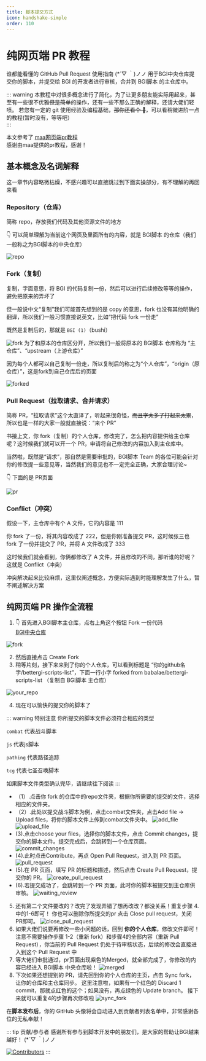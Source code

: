 ```yaml
---
title: 脚本提交方式
icon: handshake-simple
order: 110
---
```


# 纯网页端 PR 教程

谁都能看懂的 GitHub Pull Request 使用指南 (\*´▽ ｀)ノノ
用于BGI中央仓库提交你的脚本，并提交给 BGI 的开发者进行审核，合并到 BGI脚本 的主仓库中。

::: warning
本教程中对很多概念进行了简化，为了让更多朋友能实际用起来，甚至有一些很不优雅~~但是简单~~的操作，还有一些不那么正确的解释，还请大佬们轻喷。
若您有一定的 git 使用经验及编程基础，~~那你还看个 🔨~~，可以看稍微进阶一点的教程(暂时没有，等等吧）  
:::

本文参考了 [maa网页端pr教程](https://maa.plus/docs/zh-cn/develop/pr-tutorial.html)  
感谢由maa提供的pr教程，感谢！

## 基本概念及名词解释

这一章节内容略微枯燥，不感兴趣可以直接跳过到下面实操部分，有不理解的再回来看

### Repository（仓库）

简称 repo，存放我们代码及其他资源文件的地方

👇 可以简单理解为当前这个网页及里面所有的内容，就是 BGI脚本 的仓库（我们一般称之为BGI脚本的中央仓库）

![repo](assets/pr/img.png)

### Fork（复制）

复制，字面意思，将 BGI 的代码复制一份，然后可以进行后续修改等等的操作，避免把原来的弄坏了

但一般说中文“复制”我们可能首先想到的是 copy 的意思，fork 也没有其他明确的翻译，所以我们一般习惯直接说英文，比如“把代码 fork 一份走”

既然是复制后的，那就是 `BGI (1)`（bushi）

![fork](assets/pr/fork.png)
为了和原本的仓库区分开，所以我们一般将原本的 BGI脚本 仓库称为 “主仓库”、“upstream（上游仓库）”

因为每个人都可以自己复制一份走，所以复制后的称之为“个人仓库”，“origin（原仓库）”，这是fork到自己仓库后的页面

![forked](assets/pr/ifork.png)

### Pull Request（拉取请求、合并请求）

简称 PR，“拉取请求”这个太直译了，听起来很奇怪，~~而且字太多了打起来太累~~，所以也是一样的大家一般就直接说：“来个 PR”

书接上文，你 fork（复制）的个人仓库，修改完了，怎么把内容提供给主仓库呢？这时候我们就可以开一个 PR，申请将自己修改的内容加入到主仓库中。

当然啦，既然是“请求”，那自然是需要审批的，BGI脚本 Team 的各位可能会针对你的修改提一些意见等，当然我们的意见也不一定完全正确，大家合理讨论~

👇 下面的是 PR页面

![pr](assets/pr/pr1.png)

### Conflict（冲突）

假设一下，主仓库中有个 A 文件，它的内容是 111

你 fork 了一份，将其内容改成了 222，但是你刚准备提交 PR，这时候张三也 fork 了一份并提交了 PR，并将 A 文件改成了 333

这时候我们就会看到，你俩都修改了 A 文件，并且修改的不同，那听谁的好呢？这就是 Conflict（冲突）

冲突解决起来比较麻烦，这里仅阐述概念，方便实际遇到时能理解发生了什么，暂不阐述解决方案

## 纯网页端 PR 操作全流程

1. 👇 首先进入BGI脚本主仓库，点右上角这个按钮 Fork 一份代码  
   [BGI中央仓库](https://github.com/babalae/bettergi-scripts-list)

![fork](assets/pr/fork.png)

2. 然后直接点击 Create Fork  
3. 稍等片刻，接下来来到了你的个人仓库，可以看到标题是 “你的github名字/bettergi-scripts-list”，下面一行小字 forked from babalae/bettergi-scripts-list （复制自 BGI脚本 主仓库）

![your_repo](assets/pr/forkend.png)

4. 现在可以愉快的提交你的脚本了

::: warning 特别注意
你所提交的脚本文件必须符合相应的类型

`combat` 代表战斗脚本

`js` 代表js脚本

`pathing` 代表路径追踪

`tcg` 代表七圣召唤脚本

如果脚本文件类型确认完毕，请继续往下阅读
:::

* （1）.点击你 fork 的仓库中的repo文件夹，根据你所需要的提交的文件，选择相应的文件夹。
* （2）.此处以提交战斗脚本为例，点击combat文件夹，点击Add file -> Upload files，将你的脚本文件上传到combat文件夹中。
  ![add_file](assets/pr/add.png)
  ![upload_file](assets/pr/upload.png)
* (3).点击choose your files，选择你的脚本文件，点击 Commit changes，提交你的脚本文件。提交完成后，会跳转到一个仓库页面。
  ![commit_changes](assets/pr/choose.png)
* (4).此时点击Contribute，再点 Open Pull Request，进入到 PR 页面。
  ![pull_request](assets/pr/openpr.png)
* (5).在 PR 页面，填写 PR 的标题和描述，然后点击 Create Pull Request，提交你的 PR。
  ![create_pull_request](assets/pr/crteatepr.png)
* (6).若提交成功了，会跳转到一个 PR 页面，此时你的脚本被提交到主仓库供审核。
  ![waiting_review](assets/pr/gopr.png)

5. 还有第二个文件要改的？改完了发现弄错了想再改改？都没关系！重复步骤 4. 中的1-6即可！
   你也可以删除你所提交的pr
   点击 Close pull request，关闭 PR即可。
   ![close_pull_request](assets/pr/closepr.png)
6. 如果大佬们说要再修改一些小问题的话，回到 **你的个人仓库**，修改文件即可！
   注意不需要操作步骤 1-2（重新 fork）和步骤4的全部内容（重新 Pull Request），你当前的 Pull Request 仍处于待审核状态，后续的修改会直接进入到这个 Pull Request 中
7. 等大佬们审批通过，pr页面出现紫色的Merged，就全部完成了，你修改的内容已经进入 BGI脚本 中央仓库啦！
   ![merged](assets/pr/merged.png)
8. 下次如果还想提别的 PR，请先回到你的个人仓库的主页，点击 Sync fork，让你的仓库和主仓库同步。
   这里注意啦，如果有一个红色的 Discard 1 commit，那就点红色的这个；如果没有，再点绿色的 Update branch。
   接下来就可以重复4的步骤再次修改啦
   ![sync_fork](assets/pr/repr.png)
   
在**脚本发布后**，你的 GitHub 头像将会自动进入到贡献者列表名单中，非常感谢各位的无私奉献！

::: tip 贡献/参与者
感谢所有参与到脚本开发中的朋友们，是大家的帮助让BGI越来越好！ (\*´▽ ｀)ノノ

[![Contributors](https://contributors-img.web.app/image?repo=babalae/bettergi-scripts-list&max=100&columns=15)](https://github.com/babalae/bettergi-scripts-list/graphs/contributors)
:::

